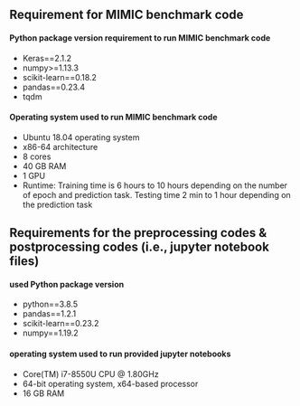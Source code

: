 ## Requirement for MIMIC benchmark code
#### Python package version requirement to run MIMIC benchmark code
- Keras==2.1.2
- numpy>=1.13.3
- scikit-learn==0.18.2
- pandas==0.23.4
- tqdm

#### Operating system used to run MIMIC benchmark code
- Ubuntu 18.04 operating system 
- x86-64 architecture
- 8 cores
- 40 GB RAM
- 1 GPU
-  Runtime: Training time is 6 hours to 10 hours depending on the number of epoch and prediction task. Testing time 2 min to 1 hour depending on the prediction task

## Requirements for the preprocessing codes & postprocessing codes (i.e., jupyter notebook files)

#### used Python package version

- python==3.8.5
- pandas==1.2.1
- scikit-learn==0.23.2
- numpy==1.19.2

#### operating system used to run provided jupyter notebooks

- Core(TM) i7-8550U CPU @ 1.80GHz
- 64-bit operating system, x64-based processor
- 16 GB RAM
